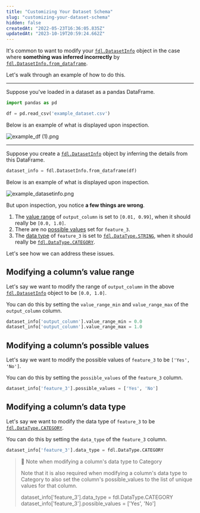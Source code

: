 ```yaml
---
title: "Customizing Your Dataset Schema"
slug: "customizing-your-dataset-schema"
hidden: false
createdAt: "2022-05-23T16:36:05.835Z"
updatedAt: "2023-10-19T20:59:24.662Z"
---
```

It's common to want to modify your [`fdl.DatasetInfo`](ref:fdldatasetinfo) object in the case where **something was inferred incorrectly** by [`fdl.DatasetInfo.from_dataframe`](ref:fdldatasetinfo).

Let's walk through an example of how to do this.

***

Suppose you've loaded in a dataset as a pandas DataFrame.

```python
import pandas as pd

df = pd.read_csv('example_dataset.csv')
```

Below is an example of what is displayed upon inspection.

![](https://files.readme.io/3ffd956-example_df_1.png "example_df (1).png")

***

Suppose you create a [`fdl.DatasetInfo`](ref:fdldatasetinfo) object by inferring the details from this DataFrame.

```python
dataset_info = fdl.DatasetInfo.from_dataframe(df)
```

Below is an example of what is displayed upon inspection.

![](https://files.readme.io/571f9e4-example_datasetinfo.png "example_datasetinfo.png")

But upon inspection, you notice **a few things are wrong**.

1. The [value range](doc:customizing-your-dataset-schema#modifying-a-columns-value-range) of `output_column` is set to `[0.01, 0.99]`, when it should really be `[0.0, 1.0]`.
2. There are no [possible values](doc:customizing-your-dataset-schema#modifying-a-columns-possible-values) set for `feature_3`.
3. The [data type](#modifying-a-columns-data-type) of `feature_3` is set to [`fdl.DataType.STRING`](ref:fdldatatype), when it should really be [`fdl.DataType.CATEGORY`](ref:fdldatatype).

Let's see how we can address these issues.

## Modifying a column’s value range

Let's say we want to modify the range of `output_column` in the above [`fdl.DatasetInfo`](ref:fdldatasetinfo) object to be `[0.0, 1.0]`.

You can do this by setting the `value_range_min` and `value_range_max` of the `output_column` column.

```python
dataset_info['output_column'].value_range_min = 0.0
dataset_info['output_column'].value_range_max = 1.0
```

## Modifying a column’s possible values

Let's say we want to modify the possible values of `feature_3` to be `['Yes', 'No']`.

You can do this by setting the `possible_values` of the `feature_3` column.

```python
dataset_info['feature_3'].possible_values = ['Yes', 'No']
```

## Modifying a column’s data type

Let's say we want to modify the data type of `feature_3` to be [`fdl.DataType.CATEGORY`](ref:fdldatatype).

You can do this by setting the `data_type` of the `feature_3` column.

```python
dataset_info['feature_3'].data_type = fdl.DataType.CATEGORY
```

> 🚧 Note when modifying a column's data type to Category
> 
> Note that it is also required when modifying a column's data type to Category to also set the column's possible_values to the list of unique values for that column.
> 
> dataset_info['feature_3'].data_type = fdl.DataType.CATEGORY  
> dataset_info['feature_3'].possible_values = ['Yes', 'No']